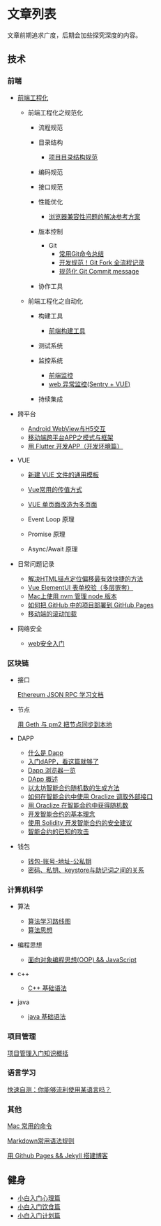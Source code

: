 # 文章列表

文章前期追求广度，后期会加些探究深度的内容。

## 技术

### 前端

* [前端工程化](https://june111.github.io/2018/11/08/front-end-engineering.html)

	* 前端工程化之规范化

		* 流程规范

		* 目录结构
			* [项目目录结构规范](https://june111.github.io/2018/11/14/project-directory-structure)
		

		* 编码规范

		* 接口规范
		
		* 性能优化
			* [浏览器兼容性问题的解决参考方案](https://june111.github.io/2018/10/25/solve-browser-compatibility-issues)

		* 版本控制
			* Git
				* [常用Git命令总结](https://june111.github.io/2018/06/29/git-command)
				* [开发规范！Git Fork 全流程记录](https://june111.github.io/2018/07/06/git-fork-process)
				* [规范化 Git Commit message](https://june111.github.io/2018/11/06/use-commitizen)

		* 协作工具

	* 前端工程化之自动化

		* 构建工具

			* [前端构建工具](https://june111.github.io/2018/11/09/front-end-build-tool.html)

		* 测试系统

		* 监控系统

			* [前端监控](https://june111.github.io/2018/12/10/front-end-monitoring)
			* [web 异常监控(Sentry + VUE)](https://june111.github.io/2018/12/15/error-monitoring.html)

		* 持续集成

* 跨平台

	* [Android WebView与H5交互](https://june111.github.io/2018/06/29/android-h5)
	* [移动端跨平台APP之模式与框架](https://june111.github.io/2018/11/13/mobile-cross-platform-app-model-and-framework)
	* [用 Flutter 开发APP（开发环境篇）](https://june111.github.io/2018/12/12/front-end-build-tool-env)

* VUE

	* [新建 VUE 文件的通用模板](https://june111.github.io/2018/06/21/vue-tmp)
	* [Vue常用的传值方式](https://june111.github.io/2018/11/22/vue-pass-value)
	* [VUE 单页面改造为多页面](https://june111.github.io/2019/02/22/spa-to-multiple-pages)
	
	* Event Loop 原理
	* Promise 原理
	* Async/Await 原理

* 日常问题记录

	* [解决HTML锚点定位偏移最有效快捷的方法](https://june111.github.io/2018/12/25/html-anchor)
	* [Vue ElementUI 表单校验（多层嵌套）](https://june111.github.io/2018/12/28/form-validation-multi-level-nesting)
	* [Mac上使用 nvm 管理 node 版本](https://june111.github.io/2019/01/25/using-nvm-at-mac)
	* [如何把 GitHub 中的项目部署到 GitHub Pages](https://june111.github.io/2019/02/01/how-to-deploy-projects-to-gp)
	* [移动端的滚动加载](https://june111.github.io/2019/02/20/vue-scroll-loading)

* 网络安全

	* [web安全入门](https://june111.github.io/2018/12/05/web-security)

### 区块链

* 接口

	[Ethereum JSON RPC 学习文档](https://june111.github.io/2018/07/10/remote-procedure-call-study)

* 节点

	[用 Geth 与 pm2 把节点同步到本地](https://june111.github.io/2018/07/10/geth&pm2)

* DAPP

	* [什么是 Dapp](https://june111.github.io/2019/01/21/what-is-a-distributed-application)
	* [入门dAPP，看这篇就够了](https://june111.github.io/2018/07/07/getting-started-dAPP-see-this-is-enough)
	* [Dapp 浏览器一览](https://blog.junezhu.top/2019/01/20/dapp-browser-overview.html)
	* [DApp 概述](https://blog.junezhu.top/2019/01/23/dapp-overview.html)
	* [以太坊智能合约随机数的生成方法](https://blog.junezhu.top/2019/01/28/eth-random-number-generation)
	* [如何在智能合约中使用 Oraclize 调取外部接口](https://blog.junezhu.top/2019/01/29/how-to-use-oraclize-at-ethereum)
	* [用 Oraclize 在智能合约中获得随机数](https://blog.junezhu.top/2019/01/30/how-to-get-random-form-oraclize)
	* [开发智能合约的基本理念](https://blog.junezhu.top/2019/02/27/smart-contract-concept)
	* [使用 Solidity 开发智能合约的安全建议](https://blog.junezhu.top/2019/03/01/use-solidity-safty)
	* [智能合约的已知的攻击](https://blog.junezhu.top/2019/03/05/solidity-known-attacks)

* 钱包

	* [钱包-账号-地址-公私钥](https://june111.github.io/2018/11/23/wallet-account-address-pubkey-prvkey)
	* [密码、私钥、keystore与助记词之间的关系](https://june111.github.io/2018/11/27/pass-key-keystore)

### 计算机科学

* 算法

	* [算法学习路线图](https://june111.github.io/2018/12/13/learning-algorithm-plan.html)
	* [算法思想](https://june111.github.io/2018/12/14/algorithmic-thinking.html)

* 编程思想

	* [面向对象编程思想(OOP) && JavaScript](https://june111.github.io/2018/11/05/object-oriented-programming-thought)

* c++

	* [C++ 基础语法](https://june111.github.io/2019/02/02/base-c++)

* java

	* [java 基础语法](https://june111.github.io/2018/12/16/java-basis)

### 项目管理

[项目管理入门知识概括](https://june111.github.io/2018/12/11/getting-tarted-project-management)

### 语言学习

[快速自测：你能够流利使用某语言吗？](https://blog.junezhu.top/2019/01/19/quick-self-test-can-you-use-a-language-fluently.html)


### 其他

[Mac 常用的命令](https://june111.github.io/2018/06/28/mac-command)

[Markdown常用语法规则](https://june111.github.io/2018/06/20/markdown-intro)

[用 Github Pages && Jekyll 搭建博客](https://june111.github.io/2018/12/17/building-blog-with-Jekyll.html)


## 健身

* [小白入门心理篇]()
* [小白入门饮食篇]()
* [小白入门计划篇]()




